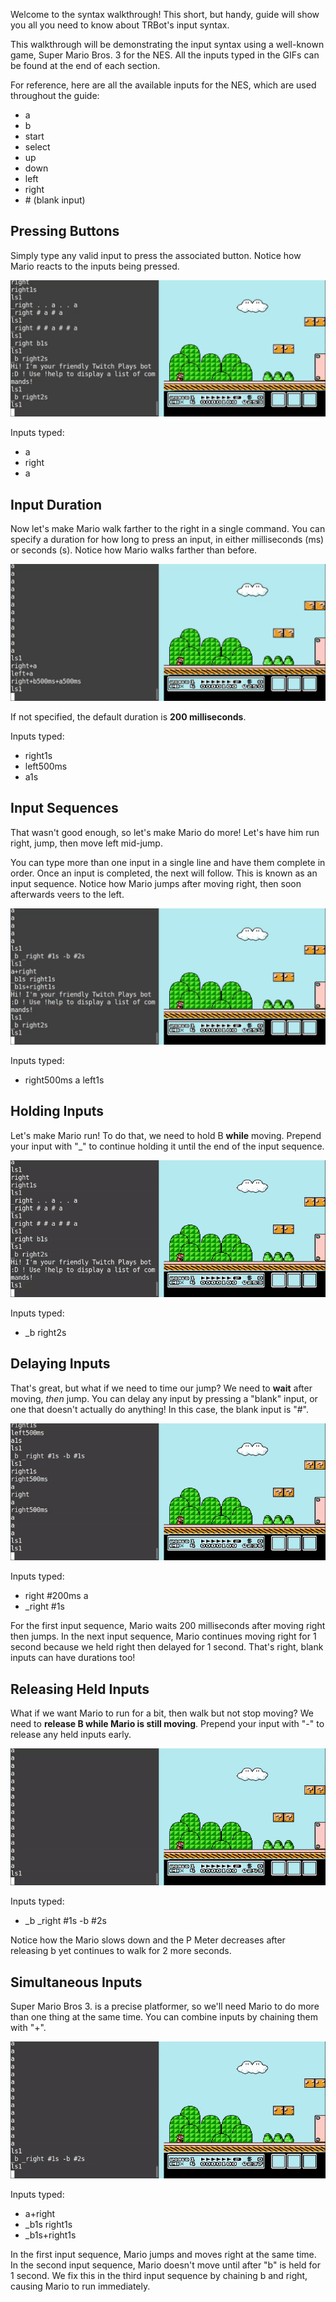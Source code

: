 Welcome to the syntax walkthrough! This short, but handy, guide will show you all you need to know about TRBot's input syntax.

This walkthrough will be demonstrating the input syntax using a well-known game, Super Mario Bros. 3 for the NES. All the inputs typed in the GIFs can be found at the end of each section.

For reference, here are all the available inputs for the NES, which are used throughout the guide:
- a
- b
- start
- select
- up
- down
- left
- right
- &#35; (blank input)

## Pressing Buttons

Simply type any valid input to press the associated button. Notice how Mario reacts to the inputs being pressed.

![TutIntro](./Images/Tutorial/TutIntro.gif)

Inputs typed:
- a
- right
- a

## Input Duration

Now let's make Mario walk farther to the right in a single command. You can specify a duration for how long to press an input, in either milliseconds (ms) or seconds (s). Notice how Mario walks farther than before.

![TutDuration](./Images/Tutorial/TutDuration.gif)

If not specified, the default duration is **200 milliseconds**.

Inputs typed:
- right1s
- left500ms
- a1s

## Input Sequences

That wasn't good enough, so let's make Mario do more! Let's have him run right, jump, then move left mid-jump.

You can type more than one input in a single line and have them complete in order. Once an input is completed, the next will follow. This is known as an input sequence. Notice how Mario jumps after moving right, then soon afterwards veers to the left.

![TutSequence](./Images/Tutorial/TutSequence.gif)

Inputs typed:
- right500ms a left1s

## Holding Inputs

Let's make Mario run! To do that, we need to hold B **while** moving. Prepend your input with "_" to continue holding it until the end of the input sequence.

![TutHold](./Images/Tutorial/TutHold.gif)

Inputs typed:
- _b right2s

## Delaying Inputs

That's great, but what if we need to time our jump? We need to **wait** after moving, *then* jump. You can delay any input by pressing a "blank" input, or one that doesn't actually do anything! In this case, the blank input is "#".

![TutDelay](./Images/Tutorial/TutDelay.gif)

Inputs typed:
- right #200ms a
- _right #1s

For the first input sequence, Mario waits 200 milliseconds after moving right then jumps. In the next input sequence, Mario continues moving right for 1 second because we held right then delayed for 1 second. That's right, blank inputs can have durations too!

## Releasing Held Inputs

What if we want Mario to run for a bit, then walk but not stop moving? We need to **release B while Mario is still moving**. Prepend your input with "-" to release any held inputs early.

![TutRelease](./Images/Tutorial/TutRelease.gif)

Inputs typed:
- _b _right #1s -b #2s

Notice how the Mario slows down and the P Meter decreases after releasing b yet continues to walk for 2 more seconds. 

## Simultaneous Inputs

Super Mario Bros 3. is a precise platformer, so we'll need Mario to do more than one thing at the same time. You can combine inputs by chaining them with "+".

![TutSimultaneous](./Images/Tutorial/TutSimultaneous.gif)

Inputs typed:
- a+right
- _b1s right1s
- _b1s+right1s

In the first input sequence, Mario jumps and moves right at the same time. In the second input sequence, Mario doesn't move until after "b" is held for 1 second. We fix this in the third input sequence by chaining b and right, causing Mario to run immediately.
